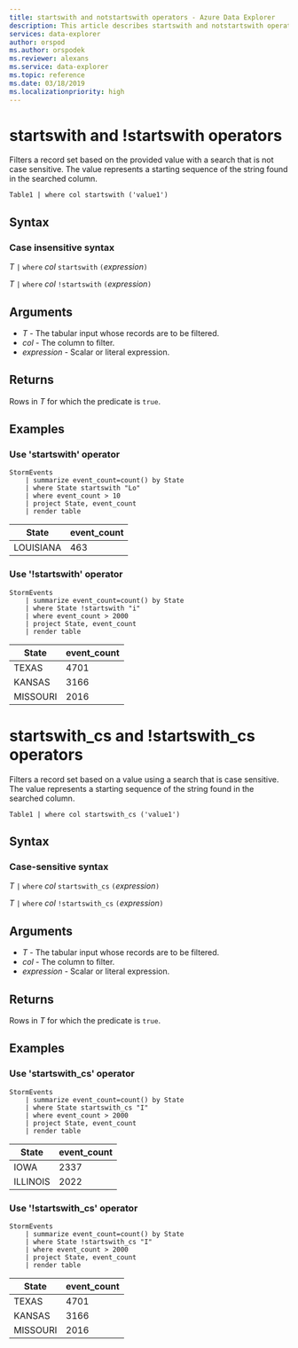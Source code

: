 ```yaml
---
title: startswith and notstartswith operators - Azure Data Explorer
description: This article describes startswith and notstartswith operators in Azure Data Explorer.
services: data-explorer
author: orspod
ms.author: orspodek
ms.reviewer: alexans
ms.service: data-explorer
ms.topic: reference
ms.date: 03/18/2019
ms.localizationpriority: high
---
```

# startswith and !startswith operators

Filters a record set based on the provided value with a search that is not case sensitive. The value represents a starting sequence of the string found in the searched column.

```kusto
Table1 | where col startswith ('value1')
```
 
## Syntax

### Case insensitive syntax

*T* `|` `where` *col* `startswith` `(`*expression*`)`   
 
*T* `|` `where` *col* `!startswith` `(`*expression*`)`   

## Arguments

* *T* - The tabular input whose records are to be filtered.
* *col* - The column to filter.
* *expression* - Scalar or literal expression.

## Returns

Rows in *T* for which the predicate is `true`.

## Examples  

### Use 'startswith' operator

```kusto
StormEvents
    | summarize event_count=count() by State
    | where State startswith "Lo"
    | where event_count > 10
    | project State, event_count
    | render table
```

|State|event_count|
|-----|-----------|
|LOUISIANA|463|  

### Use '!startswith' operator

```kusto
StormEvents
    | summarize event_count=count() by State
    | where State !startswith "i"
    | where event_count > 2000
    | project State, event_count
    | render table
```

|State|event_count|
|-----|-----------|
|TEXAS|4701|
|KANSAS|3166|
|MISSOURI|2016| 

# startswith_cs and !startswith_cs operators

Filters a record set based on a value using a search that is case sensitive. The value represents a starting sequence of the string found in the searched column.

```kusto
Table1 | where col startswith_cs ('value1')
```
 
## Syntax

### Case-sensitive syntax

*T* `|` `where` *col* `startswith_cs` `(`*expression*`)`   

*T* `|` `where` *col* `!startswith_cs` `(`*expression*`)`  

## Arguments

* *T* - The tabular input whose records are to be filtered.
* *col* - The column to filter.
* *expression* - Scalar or literal expression.

## Returns

Rows in *T* for which the predicate is `true`.

## Examples  

### Use 'startswith_cs' operator

```kusto
StormEvents
    | summarize event_count=count() by State
    | where State startswith_cs "I"
    | where event_count > 2000
    | project State, event_count
    | render table
```

|State|event_count|
|-----|-----------|
|IOWA|2337|
|ILLINOIS|2022| 

### Use '!startswith_cs' operator

```kusto
StormEvents
    | summarize event_count=count() by State
    | where State !startswith_cs "I"
    | where event_count > 2000
    | project State, event_count
    | render table
```

|State|event_count|
|-----|-----------|
|TEXAS|4701|
|KANSAS|3166|
|MISSOURI|2016| 